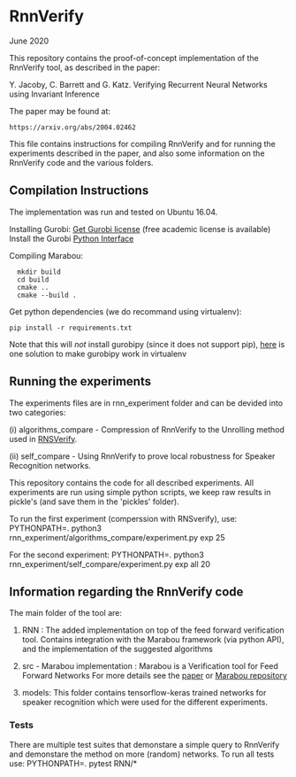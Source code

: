 # RnnVerify
June 2020

This repository contains the proof-of-concept implementation of the
RnnVerify tool, as described in the paper:

   Y. Jacoby, C. Barrett and G. Katz. Verifying Recurrent Neural Networks using
   Invariant Inference


The paper may be found at:

    https://arxiv.org/abs/2004.02462

This file contains instructions for compiling RnnVerify and for running
the experiments described in the paper, and also some information on
the RnnVerify code and the various folders.

## Compilation Instructions

The implementation was run and tested on Ubuntu 16.04.


Installing Gurobi:
    [Get Gurobi license](https://www.gurobi.com/downloads/gurobi-optimizer-eula/) (free academic license is available) 
    Install the Gurobi [Python Interface](https://www.gurobi.com/documentation/9.0/quickstart_mac/the_grb_python_interface_f.html)

Compiling Marabou:

      mkdir build
	  cd build
	  cmake ..
      cmake --build .

Get python dependencies (we do recommand using virtualenv): 

    pip install -r requirements.txt

Note that this will *not* install gurobipy (since it does not support pip), [here](https://support.gurobi.com/hc/en-us/community/posts/360046430451-installing-gurobi-in-python-requires-root-access) is one solution to make gurobipy work in virtualenv

## Running the experiments

The experiments files are in rnn_experiment folder and can be devided into two
categories:

  (i) algorithms_compare - Compression of RnnVerify to the Unrolling method used in
  [RNSVerify](https://www.aaai.org/ojs/index.php/AAAI/article/view/4555).

  (ii) self_compare - Using RnnVerify to prove local robustness for Speaker
  Recognition networks.

This repository contains the code for all described experiments. All experiments
are run using simple python scripts, we keep raw results in pickle's (and save
them in the 'pickles' folder).

To run the first experiment (comperssion with RNSverify), use:
    PYTHONPATH=. python3 rnn_experiment/algorithms_compare/experiment.py exp 25 

For the second experiment:
    PYTHONPATH=. python3 rnn_experiment/self_compare/experiment.py exp all 20

## Information regarding the RnnVerify code

The main folder of the tool are:

1. RNN :
    The added implementation on top of the feed forward verification tool.
    Contains integration with the Marabou framework (via python API), and the
    implementation of the suggested algorithms

2. src - Marabou implementation :
    Marabou is a Verification tool for Feed Forward Networks
    For more details see the [paper](http://aisafety.stanford.edu/marabou/MarabouCAV2019.pdf) or [Marabou repository](https://github.com/NeuralNetworkVerification/Marabou)


3. models:
    This folder contains tensorflow-keras trained networks for speaker
    recognition which were used for the different experiments.


### Tests
There are multiple test suites that demonstare a simple query to RnnVerify and
demonstare the method on more (random) networks.
To run all tests use:
    PYTHONPATH=. pytest RNN/*

